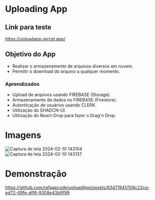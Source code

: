 # Uploading App

## Link para teste
https://uploadapp.vercel.app/

## Objetivo do App
- Realizar o armazenamento de arquivos diversos em nuvem.
- Permitir o download do arquivo a qualquer momento.

### Aprendizados 
- Upload de arquivos usando FIREBASE (Storage).
- Armazenamento de dados no FIREBASE (Firestore).
- Autenticação de usuários usando CLERK.
- Utilização do SHADCN-UI.
- Utilização do React-Drop para fazer o Drag'n Drop.

# Imagens

![Captura de tela 2024-02-10 143104](https://github.com/rafaapcode/uploadApp/assets/83471941/230ece64-b9a8-4b36-8a9b-486e26dde008)
![Captura de tela 2024-02-10 143137](https://github.com/rafaapcode/uploadApp/assets/83471941/786a3055-ed47-445a-bcdb-dd5c8ab51356)

# Demonstração



https://github.com/rafaapcode/uploadApp/assets/83471941/106c22ca-ed72-49fe-aff6-9308e43b9f99

